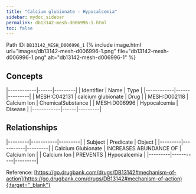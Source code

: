 ```yaml
---
title: "Calcium glubionate - Hypocalcemia"
sidebar: mydoc_sidebar
permalink: db13142-mesh-d006996-1.html
toc: false 
---
```



Path ID: `DB13142_MESH_D006996_1`
{% include image.html url="images/db13142-mesh-d006996-1.png" file="db13142-mesh-d006996-1.png" alt="db13142-mesh-d006996-1" %}

## Concepts

|------------|------|---------|
| Identifier | Name | Type    |
|------------|------|---------|
| MESH:C042131 | calcium glubionate | Drug |
| MESH:D002118 | Calcium Ion | ChemicalSubstance |
| MESH:D006996 | Hypocalcemia | Disease |
|------------|------|---------|

## Relationships

|---------|-----------|---------|
| Subject | Predicate | Object  |
|---------|-----------|---------|
| Calcium Glubionate | INCREASES ABUNDANCE OF | Calcium Ion |
| Calcium Ion | PREVENTS | Hypocalcemia |
|---------|-----------|---------|

Reference: [https://go.drugbank.com/drugs/DB13142#mechanism-of-action](https://go.drugbank.com/drugs/DB13142#mechanism-of-action){:target="_blank"}